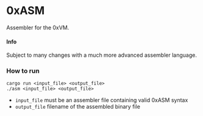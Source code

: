 # 0xASM

Assembler for the 0xVM. 

#### Info

Subject to many changes with a much more advanced assembler language.

### How to run

`cargo run <input_file> <output_file>`<br>
`./asm <input_file> <output_file>`
 - `input_file` must be an assembler file containing valid 0xASM syntax
 - `output_file` filename of the assembled binary file